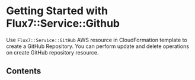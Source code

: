 # Getting Started with Flux7::Service::Github

Use `Flux7::Service::GitHub` AWS resource in CloudFormation template to create a GitHub Repository. You can perform update and delete operations on create GitHub repository resource.



## Contents
